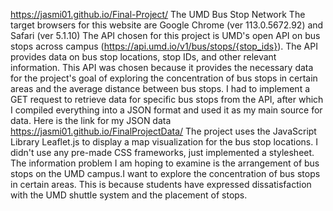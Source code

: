 https://jasmi01.github.io/Final-Project/
The UMD Bus Stop Network
The target browsers for this website are Google Chrome (ver 113.0.5672.92) and Safari (ver 5.1.10)
The API chosen for this project is UMD's open API on bus stops across campus (https://api.umd.io/v1/bus/stops/{stop_ids}). The API provides data on bus stop locations, stop IDs, and other relevant information. This API was chosen because it provides the necessary data for the project's goal of exploring the concentration of bus stops in certain areas and the average distance between bus stops.
I had to implement a GET request to retrieve data for specific bus stops from the API, after which I compiled everything into a JSON format and used it as my main source for data. Here is the link for my JSON data https://jasmi01.github.io/FinalProjectData/
The project uses the JavaScript Library Leaflet.js to display a map visualization for the bus stop locations.
I didn't use any pre-made CSS frameworks, just implemented a stylesheet.
The information problem I am hoping to examine is the arrangement of bus stops on the UMD campus.I want to explore the concentration of bus stops in certain areas. This is because students have expressed dissatisfaction with the UMD shuttle system and the placement of stops.
